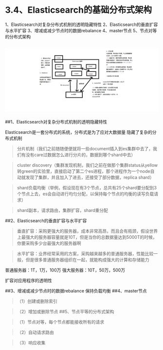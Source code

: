 # 3.4、Elasticsearch的基础分布式架构

1、Elasticsearch对复杂分布式机制的透明隐藏特性
2、Elasticsearch的垂直扩容与水平扩容
3、增减或减少节点时的数据rebalance
4、master节点
5、节点对等的分布式架构

![ES的基础分布式架构.png](/assets/ES的基础分布式架构.png)
--------------------------------------------------------------------------------------------------------------------

##1、Elasticsearch对复杂分布式机制的透明隐藏特性

Elasticsearch是一套分布式的系统，分布式是为了应对大数据量
隐藏了复杂的分布式机制

><p>分片机制（我们之前随随便便就将一些document插入到es集群中去了，我们有没有care过数据怎么进行分片的，数据到哪个shard中去）

>cluster discovery（集群发现机制，我们之前在做那个集群status从yellow转green的实验里，直接启动了第二个es进程，那个进程作为一个node自动就发现了集群，并且加入了进去，还接受了部分数据，replica shard）

>shard负载均衡（举例，假设现在有3个节点，总共有25个shard要分配到3个节点上去，es会自动进行均匀分配，以保持每个节点的均衡的读写负载请求）

>shard副本，请求路由，集群扩容，shard重分配

##2、Elasticsearch的垂直扩容与水平扩容

>垂直扩容：采购更强大的服务器，成本非常高昂，而且会有瓶颈，假设世界上最强大的服务器容量就是10T，但是当你的总数据量达到5000T的时候，你要采购多少台最强大的服务器啊

>水平扩容：业界经常采用的方案，采购越来越多的普通服务器，性能比较一般，但是很多普通服务器组织在一起，就能构成强大的计算和存储能力

普通服务器：1T，1万，100万
强大服务器：10T，50万，500万

扩容对应用程序的透明性

##3、增减或减少节点时的数据rebalance
保持负载均衡
##4、master节点
>（1）创建或删除索引

>（2）增加或删除节点
##5、节点平等的分布式架构

>（1）节点对等，每个节点都能接收所有的请求

>（2）自动请求路由

>（3）响应收集


